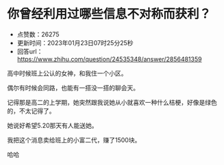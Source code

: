 # 你曾经利用过哪些信息不对称而获利？
- 点赞数：26275
- 更新时间：2023年01月23日07时25分25秒
- 回答url：https://www.zhihu.com/question/24535348/answer/2856481359
<body>
 <p data-pid="spkEeFTK">高中时候班上公认的女神，和我住一个小区。</p>
 <p data-pid="zpwX4Smw">偶尔有时候会同路，也能有一搭没一搭的聊会天。</p>
 <p data-pid="O4NdZdwc">记得那是高二的上学期，她突然跟我说她从小就喜欢一种什么桔梗，好像是绿色的，不太记得了。</p>
 <p data-pid="5sxhgODy">她说好希望5.20那天有人能送她。</p>
 <p data-pid="uAuIdj0P">我把这个消息卖给班上的小富二代，赚了1500块。</p>
 <p data-pid="XQBkyoln">哈哈</p>
</body>